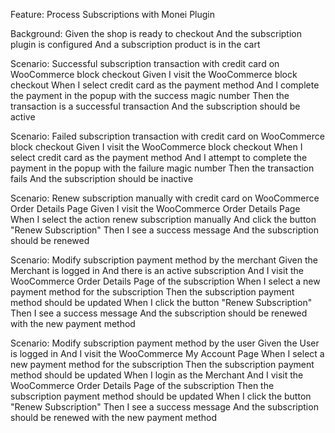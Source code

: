 Feature: Process Subscriptions with Monei Plugin

  Background:
    Given the shop is ready to checkout
    And the subscription plugin is configured
    And a subscription product is in the cart

  Scenario: Successful subscription transaction with credit card on WooCommerce block checkout
    Given I visit the WooCommerce block checkout
    When I select credit card as the payment method
    And I complete the payment in the popup with the success magic number
    Then the transaction is a successful transaction
    And the subscription should be active

  Scenario: Failed subscription transaction with credit card on WooCommerce block checkout
    Given I visit the WooCommerce block checkout
    When I select credit card as the payment method
    And I attempt to complete the payment in the popup with the failure magic number
    Then the transaction fails
    And the subscription should be inactive

  Scenario: Renew subscription manually with credit card on WooCommerce Order Details Page
    Given I visit the WooCommerce Order Details Page
    When I select the action renew subscription manually
    And click the button "Renew Subscription"
    Then I see a success message
    And the subscription should be renewed

  Scenario: Modify subscription payment method by the merchant
    Given the Merchant is logged in
    And there is an active subscription
    And I visit the WooCommerce Order Details Page of the subscription
    When I select a new payment method for the subscription
    Then the subscription payment method should be updated
    When I click the button "Renew Subscription"
    Then I see a success message
    And the subscription should be renewed with the new payment method

  Scenario: Modify subscription payment method by the user
    Given the User is logged in
    And I visit the WooCommerce My Account Page
    When I select a new payment method for the subscription
    Then the subscription payment method should be updated
    When I login as the Merchant
    And I visit the WooCommerce Order Details Page of the subscription
    Then the subscription payment method should be updated
    When I click the button "Renew Subscription"
    Then I see a success message
    And the subscription should be renewed with the new payment method

